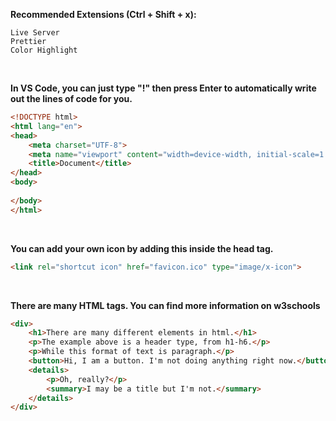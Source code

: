 <b>Recommended Extensions (Ctrl + Shift + x):</b>
```
Live Server
Prettier
Color Highlight
```
<br>

<b>In VS Code, you can just type "!" then press Enter to automatically write out the lines of code for you.</b>

``` html
<!DOCTYPE html>
<html lang="en">
<head>
    <meta charset="UTF-8">
    <meta name="viewport" content="width=device-width, initial-scale=1.0">
    <title>Document</title>
</head>
<body>
    
</body>
</html>
```
<br>

<b>You can add your own icon by adding this inside the head tag.</b>
``` html
<link rel="shortcut icon" href="favicon.ico" type="image/x-icon">
```
<br>

<b>There are many HTML tags. You can find more information on <a href="https://www.w3schools.com/tags/" style="text-decoration: none;">w3schools</a></b>
``` html
<div>
    <h1>There are many different elements in html.</h1>
    <p>The example above is a header type, from h1-h6.</p>
    <p>While this format of text is paragraph.</p>
    <button>Hi, I am a button. I'm not doing anything right now.</button>
    <details>
        <p>Oh, really?</p>
        <summary>I may be a title but I'm not.</summary>
    </details>
</div>
```
